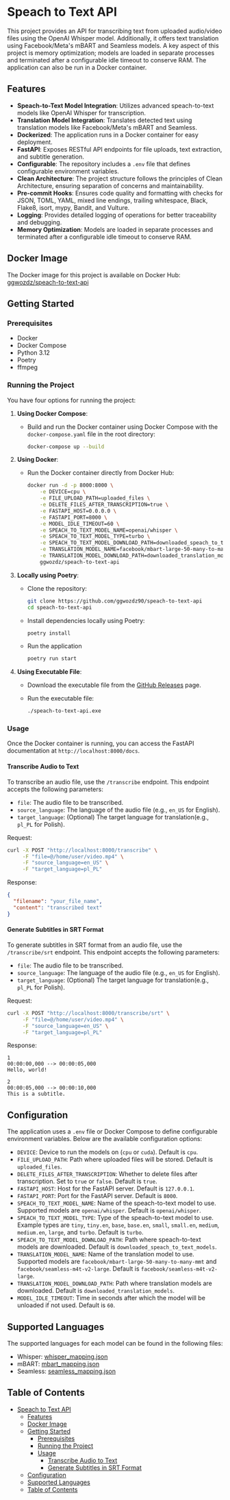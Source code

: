 # Speach to Text API

This project provides an API for transcribing text from uploaded audio/video files using the OpenAI Whisper model. Additionally, it offers text translation using Facebook/Meta's mBART and Seamless models. A key aspect of this project is memory optimization; models are loaded in separate processes and terminated after a configurable idle timeout to conserve RAM. The application can also be run in a Docker container.

## Features

- **Speach-to-Text Model Integration**: Utilizes advanced speach-to-text models like OpenAI Whisper for transcription.
- **Translation Model Integration**: Translates detected text using translation models like Facebook/Meta's mBART and Seamless.
- **Dockerized**: The application runs in a Docker container for easy deployment.
- **FastAPI**: Exposes RESTful API endpoints for file uploads, text extraction, and subtitle generation.
- **Configurable**: The repository includes a `.env` file that defines configurable environment variables.
- **Clean Architecture**: The project structure follows the principles of Clean Architecture, ensuring separation of concerns and maintainability.
- **Pre-commit Hooks**: Ensures code quality and formatting with checks for JSON, TOML, YAML, mixed line endings, trailing whitespace, Black, Flake8, isort, mypy, Bandit, and Vulture.
- **Logging**: Provides detailed logging of operations for better traceability and debugging.
- **Memory Optimization**: Models are loaded in separate processes and terminated after a configurable idle timeout to conserve RAM.

## Docker Image

The Docker image for this project is available on Docker Hub: [ggwozdz/speach-to-text-api](https://hub.docker.com/r/ggwozdz/speach-to-text-api)

## Getting Started

### Prerequisites

- Docker
- Docker Compose
- Python 3.12
- Poetry
- ffmpeg

### Running the Project

You have four options for running the project:

1. **Using Docker Compose**:
    - Build and run the Docker container using Docker Compose with the `docker-compose.yaml` file in the root directory:

        ```sh
        docker-compose up --build
        ```

2. **Using Docker**:
    - Run the Docker container directly from Docker Hub:

        ```sh
        docker run -d -p 8000:8000 \
            -e DEVICE=cpu \
            -e FILE_UPLOAD_PATH=uploaded_files \
            -e DELETE_FILES_AFTER_TRANSCRIPTION=true \
            -e FASTAPI_HOST=0.0.0.0 \
            -e FASTAPI_PORT=8000 \
            -e MODEL_IDLE_TIMEOUT=60 \
            -e SPEACH_TO_TEXT_MODEL_NAME=openai/whisper \
            -e SPEACH_TO_TEXT_MODEL_TYPE=turbo \
            -e SPEACH_TO_TEXT_MODEL_DOWNLOAD_PATH=downloaded_speach_to_text_models \
            -e TRANSLATION_MODEL_NAME=facebook/mbart-large-50-many-to-many-mmt \
            -e TRANSLATION_MODEL_DOWNLOAD_PATH=downloaded_translation_models \
            ggwozdz/speach-to-text-api
        ```

3. **Locally using Poetry**:
    - Clone the repository:

        ```sh
        git clone https://github.com/ggwozdz90/speach-to-text-api
        cd speach-to-text-api
        ```

    - Install dependencies locally using Poetry:

        ```sh
        poetry install
        ```

    - Run the application

        ```sh
        poetry run start
        ```

4. **Using Executable File**:
    - Download the executable file from the [GitHub Releases](https://github.com/ggwozdz90/speach-to-text-api/releases) page.
    - Run the executable file:

        ```sh
        ./speach-to-text-api.exe
        ```

### Usage

Once the Docker container is running, you can access the FastAPI documentation at `http://localhost:8000/docs`.

#### Transcribe Audio to Text

To transcribe an audio file, use the `/transcribe` endpoint. This endpoint accepts the following parameters:

- `file`: The audio file to be transcribed.
- `source_language`: The language of the audio file (e.g., `en_US` for English).
- `target_language`: (Optional) The target language for translation(e.g., `pl_PL` for Polish).

Request:

```sh
curl -X POST "http://localhost:8000/transcribe" \
     -F "file=@/home/user/video.mp4" \
     -F "source_language=en_US" \
     -F "target_language=pl_PL"
```

Response:

```json
{
  "filename": "your_file_name",
  "content": "transcribed text"
}
```

#### Generate Subtitles in SRT Format

To generate subtitles in SRT format from an audio file, use the `/transcribe/srt` endpoint. This endpoint accepts the following parameters:

- `file`: The audio file to be transcribed.
- `source_language`: The language of the audio file (e.g., `en_US` for English).
- `target_language`: (Optional) The target language for translation(e.g., `pl_PL` for Polish).

Request:

```sh
curl -X POST "http://localhost:8000/transcribe/srt" \
     -F "file=@/home/user/video.mp4" \
     -F "source_language=en_US" \
     -F "target_language=pl_PL"
```

Response:

```plaintext
1
00:00:00,000 --> 00:00:05,000
Hello, world!

2
00:00:05,000 --> 00:00:10,000
This is a subtitle.
```

## Configuration

The application uses a `.env` file or Docker Compose to define configurable environment variables. Below are the available configuration options:

- `DEVICE`: Device to run the models on (`cpu` or `cuda`). Default is `cpu`.
- `FILE_UPLOAD_PATH`: Path where uploaded files will be stored. Default is `uploaded_files`.
- `DELETE_FILES_AFTER_TRANSCRIPTION`: Whether to delete files after transcription. Set to `true` or `false`. Default is `true`.
- `FASTAPI_HOST`: Host for the FastAPI server. Default is `127.0.0.1`.
- `FASTAPI_PORT`: Port for the FastAPI server. Default is `8000`.
- `SPEACH_TO_TEXT_MODEL_NAME`: Name of the speach-to-text model to use. Supported models are `openai/whisper`. Default is `openai/whisper`.
- `SPEACH_TO_TEXT_MODEL_TYPE`: Type of the speach-to-text model to use. Example types are `tiny`, `tiny.en`, `base`, `base.en`, `small`, `small.en`, `medium`, `medium.en`, `large`, and `turbo`. Default is `turbo`.
- `SPEACH_TO_TEXT_MODEL_DOWNLOAD_PATH`: Path where speach-to-text models are downloaded. Default is `downloaded_speach_to_text_models`.
- `TRANSLATION_MODEL_NAME`: Name of the translation model to use. Supported models are `facebook/mbart-large-50-many-to-many-mmt` and `facebook/seamless-m4t-v2-large`. Default is `facebook/seamless-m4t-v2-large`.
- `TRANSLATION_MODEL_DOWNLOAD_PATH`: Path where translation models are downloaded. Default is `downloaded_translation_models`.
- `MODEL_IDLE_TIMEOUT`: Time in seconds after which the model will be unloaded if not used. Default is `60`.

## Supported Languages

The supported languages for each model can be found in the following files:

- Whisper: [whisper_mapping.json](src/assets/mappings/whisper_mapping.json)
- mBART: [mbart_mapping.json](src/assets/mappings/mbart_mapping.json)
- Seamless: [seamless_mapping.json](src/assets/mappings/seamless_mapping.json)

## Table of Contents

- [Speach to Text API](#speach-to-text-api)
  - [Features](#features)
  - [Docker Image](#docker-image)
  - [Getting Started](#getting-started)
    - [Prerequisites](#prerequisites)
    - [Running the Project](#running-the-project)
    - [Usage](#usage)
      - [Transcribe Audio to Text](#transcribe-audio-to-text)
      - [Generate Subtitles in SRT Format](#generate-subtitles-in-srt-format)
  - [Configuration](#configuration)
  - [Supported Languages](#supported-languages)
  - [Table of Contents](#table-of-contents)

